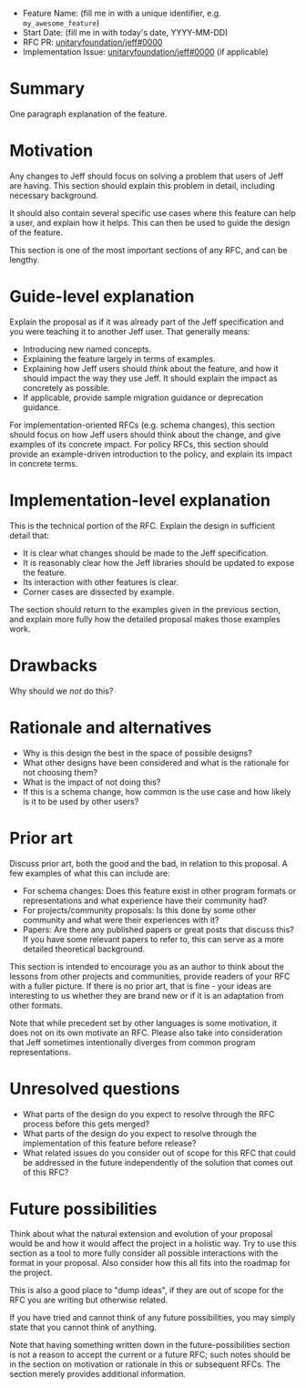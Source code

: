- Feature Name: (fill me in with a unique identifier, e.g. `my_awesome_feature`)
- Start Date: (fill me in with today's date, YYYY-MM-DD)
- RFC PR: [unitaryfoundation/jeff#0000](https://github.com/unitaryfoundation/jeff/pull/0000)
- Implementation Issue: [unitaryfoundation/jeff#0000](https://github.com/unitaryfoundation/jeff/issues/0000) (if applicable)

# Summary
[summary]: #summary

One paragraph explanation of the feature.

# Motivation
[motivation]: #motivation

Any changes to Jeff should focus on solving a problem that users of Jeff are having.
This section should explain this problem in detail, including necessary background.

It should also contain several specific use cases where this feature can help a user, and explain how it helps.
This can then be used to guide the design of the feature.

This section is one of the most important sections of any RFC, and can be lengthy.

# Guide-level explanation
[guide-level-explanation]: #guide-level-explanation

Explain the proposal as if it was already part of the Jeff specification and you were teaching it to another Jeff user. That generally means:

- Introducing new named concepts.
- Explaining the feature largely in terms of examples.
- Explaining how Jeff users should *think* about the feature, and how it should impact the way they use Jeff. It should explain the impact as concretely as possible.
- If applicable, provide sample migration guidance or deprecation guidance.

For implementation-oriented RFCs (e.g. schema changes), this section should focus on how Jeff users should think about the change, and give examples of its concrete impact. For policy RFCs, this section should provide an example-driven introduction to the policy, and explain its impact in concrete terms.

# Implementation-level explanation
[implementation-level-explanation]: #implementation-level-explanation

This is the technical portion of the RFC. Explain the design in sufficient detail that:

- It is clear what changes should be made to the Jeff specification.
- It is reasonably clear how the Jeff libraries should be updated to expose the feature.
- Its interaction with other features is clear.
- Corner cases are dissected by example.

The section should return to the examples given in the previous section, and explain more fully how the detailed proposal makes those examples work.

# Drawbacks
[drawbacks]: #drawbacks

Why should we *not* do this?

# Rationale and alternatives
[rationale-and-alternatives]: #rationale-and-alternatives

- Why is this design the best in the space of possible designs?
- What other designs have been considered and what is the rationale for not choosing them?
- What is the impact of not doing this?
- If this is a schema change, how common is the use case and how likely is it to be used by other users?

# Prior art
[prior-art]: #prior-art

Discuss prior art, both the good and the bad, in relation to this proposal.
A few examples of what this can include are:

- For schema changes: Does this feature exist in other program formats or representations and what experience have their community had?
- For projects/community proposals: Is this done by some other community and what were their experiences with it?
- Papers: Are there any published papers or great posts that discuss this? If you have some relevant papers to refer to, this can serve as a more detailed theoretical background.

This section is intended to encourage you as an author to think about the lessons from other projects and communities, provide readers of your RFC with a fuller picture.
If there is no prior art, that is fine - your ideas are interesting to us whether they are brand new or if it is an adaptation from other formats.

Note that while precedent set by other languages is some motivation, it does not on its own motivate an RFC.
Please also take into consideration that Jeff sometimes intentionally diverges from common program representations.

# Unresolved questions
[unresolved-questions]: #unresolved-questions

- What parts of the design do you expect to resolve through the RFC process before this gets merged?
- What parts of the design do you expect to resolve through the implementation of this feature before release?
- What related issues do you consider out of scope for this RFC that could be addressed in the future independently of the solution that comes out of this RFC?

# Future possibilities
[future-possibilities]: #future-possibilities

Think about what the natural extension and evolution of your proposal would be
and how it would affect the project in a holistic way. Try to use this section
as a tool to more fully consider all possible interactions with the format in
your proposal. Also consider how this all fits into the roadmap for the project.

This is also a good place to "dump ideas", if they are out of scope for the
RFC you are writing but otherwise related.

If you have tried and cannot think of any future possibilities,
you may simply state that you cannot think of anything.

Note that having something written down in the future-possibilities section
is not a reason to accept the current or a future RFC; such notes should be
in the section on motivation or rationale in this or subsequent RFCs.
The section merely provides additional information.
